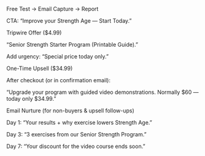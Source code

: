 Free Test → Email Capture → Report

CTA: “Improve your Strength Age — Start Today.”

Tripwire Offer ($4.99)

“Senior Strength Starter Program (Printable Guide).”

Add urgency: “Special price today only.”

One-Time Upsell ($34.99)

After checkout (or in confirmation email):

“Upgrade your program with guided video demonstrations. Normally $60 — today only $34.99.”

Email Nurture (for non-buyers & upsell follow-ups)

Day 1: “Your results + why exercise lowers Strength Age.”

Day 3: “3 exercises from our Senior Strength Program.”

Day 7: “Your discount for the video course ends soon.”